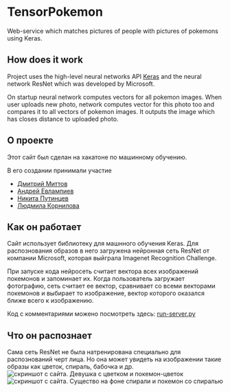 # TensorPokemon
Web-service which matches pictures of people with pictures of pokemons using Keras.

## How does it work
Project uses the high-level neural networks API [Keras](https://keras.io/) and the neural network ResNet which was developed by Microsoft.

On startup neural network computes vectors for all pokemon images. When user uploads new photo, network computes vector for this photo too and compares it to all vectors of pokemon images. It outputs the image which has closes distance to uploaded photo.

## О проекте
Этот сайт был сделан на хакатоне по машинному обучению.

В его создании принимали участие 

* [Дмитрий Миттов](https://github.com/dmittov)
* [Андрей Евлампиев](https://github.com/andyzt)
* [Никита Путинцев](https://vk.com/id39947099)
* [Людмила Корнилова](https://github.com/kornilova-l)

## Как он работает
Сайт использует библиотеку для машнного обучения Keras. Для распознования образов в него загружена нейронная сеть ResNet от компании Microsoft, которая выйграла Imagenet Recognition Challenge.

При запуске кода нейросеть считает вектора всех изображений покемонов и запоминает их. Когда пользователь загружает фотографию, сеть считает ее вектор, сравнивает со всеми векторами покемонов и выбирает то изображение, вектор которого оказался ближе всего к изображению.

Код с комментариями можено посмотреть здесь: [run-server.py](https://github.com/kornilova-l/tensorflow-pokemon/blob/master/run-server.py)

## Что он распознает
Сама сеть ResNet не была натренирована специально для распознований черт лица. Но она может увидеть на изображении такие образы как цветок, спираль, бабочка и др.
![скриншот с сайта. Девушка с цветком и покемон-цветок](http://news.ifmo.ru/images/news/big/646202.jpg)
![скриншот с сайта. Существо на фоне спирали и покемон со спиралью](http://oi66.tinypic.com/4ihf7d.jpg)
